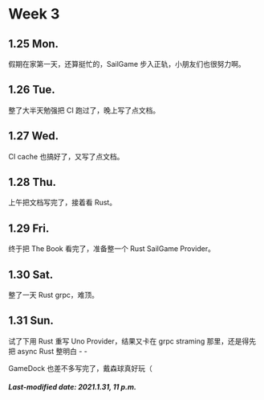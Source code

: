 # Week 3

## 1.25 Mon.

假期在家第一天，还算挺忙的，SailGame 步入正轨，小朋友们也很努力啊。

## 1.26 Tue.

整了大半天勉强把 CI 跑过了，晚上写了点文档。

## 1.27 Wed.

CI cache 也搞好了，又写了点文档。

## 1.28 Thu.

上午把文档写完了，接着看 Rust。

## 1.29 Fri.

终于把 The Book 看完了，准备整一个 Rust SailGame Provider。

## 1.30 Sat.

整了一天 Rust grpc，难顶。

## 1.31 Sun.

试了下用 Rust 重写 Uno Provider，结果又卡在 grpc straming 那里，还是得先把 async Rust 整明白 - -

GameDock 也差不多写完了，戴森球真好玩（

##### Last-modified date: 2021.1.31, 11 p.m.